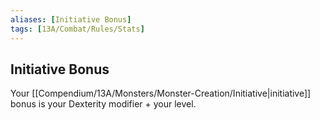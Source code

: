 ```yaml
---
aliases: [Initiative Bonus]
tags: [13A/Combat/Rules/Stats]
---
```


## Initiative Bonus

Your [[Compendium/13A/Monsters/Monster-Creation/Initiative|initiative]] bonus is your Dexterity modifier + your level.